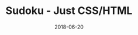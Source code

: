 ---
title: 'Sudoku - Just CSS/HTML'
date: 2018-06-20
tags: []
draft: false
type: 'games'
num19: [{'idx':1,'arr1':[1,2,3,4,5,6,7,8,9],'arr2':[1,2,3,4,5,6,7,8,9]},{'idx':2,'arr1':[1,2,3,4,5,6,7,8,9],'arr2':[1,2,3,4,5,6,7,8,9]},{'idx':3,'arr1':[1,2,3,4,5,6,7,8,9],'arr2':[1,2,3,4,5,6,7,8,9]},{'idx':4,'arr1':[1,2,3,4,5,6,7,8,9],'arr2':[1,2,3,4,5,6,7,8,9]},{'idx':5,'arr1':[1,2,3,4,5,6,7,8,9],'arr2':[1,2,3,4,5,6,7,8,9]},{'idx':6,'arr1':[1,2,3,4,5,6,7,8,9],'arr2':[1,2,3,4,5,6,7,8,9]},{'idx':7,'arr1':[1,2,3,4,5,6,7,8,9],'arr2':[1,2,3,4,5,6,7,8,9]},{'idx':8,'arr1':[1,2,3,4,5,6,7,8,9],'arr2':[1,2,3,4,5,6,7,8,9]},{'idx':9,'arr1':[1,2,3,4,5,6,7,8,9],'arr2':[1,2,3,4,5,6,7,8,9]}]
puzzle: [[0, 0, 0, 9, 0, 3, 0, 0, 0], [3, 0, 0, 0, 1, 0, 0, 0, 5], [0, 0, 0, 5, 0, 8, 0, 0, 0], [4, 7, 0, 1, 0, 9, 0, 8, 6], [8, 3, 0, 0, 0, 0, 0, 9, 4], [6, 0, 0, 0, 0, 0, 0, 0, 7], [0, 0, 3, 0, 0, 0, 6, 0, 0], [5, 9, 0, 0, 7, 0, 0, 3, 1], [1, 4, 0, 0, 0, 0, 0, 2, 8]]
layout: 'sudokucssstatic'
---